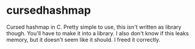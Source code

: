 # cursedhashmap

Cursed hashmap in C. Pretty simple to use, this isn't written as library though. You'll have to make it into a library. I also don't know if this leaks memory, but it doesn't seem like it should. I freed it correctly.

